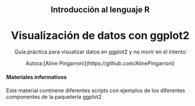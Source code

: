 
<h2 style="text-align: center;">Introducción al lenguaje R</h2>

<h1 style="text-align: center;">Visualización de datos con ggplot2</h1>


<p style="text-align: center;">
  Guía práctica para visualizar datos en ggplot2 y no morir en el intento
</p>

<p style="text-align: center;">
  Autora:[Aline Pingarroni](https://github.com/AlinePingarroni)
</p>

#### Materiales informativos
Este material continene diferentes scripts con ejemplos de los diferentes componentes de la paquetería ggplot2







